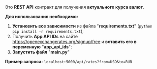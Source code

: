 Это **REST API** контракт для получения **актуального курса валют**.

**Для использования необходимо:**
1. **Установить все зависимости** из файла "**requirements.txt**" (```python pip install -r requirements.txt```);
2. Получить **App API IDs** на сайте https://openexchangerates.org/signup/free и **вставить его в переменную** "**app_api_ids**";
3. **Запустить файл** "**main.py**"

**Пример запроса:** ```localhost:5000/api/rates?from=USD&to=RUB```

